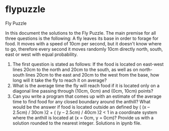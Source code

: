 # flypuzzle
Fly Puzzle 

In this document the solutions to the Fly Puzzle. The main premise for all three questions is the following: A fly leaves its base in order to forage for food. It moves with a speed of 10cm per second, but it doesn't know where to go, therefore every second it moves randomly 10cm directly north, south, east or west with equal probability.
1. The first question is stated as follows: If the food is located on east-west lines 20cm to the north and 20cm to the south, as well as on north-south lines 20cm to the east and 20cm to the west from the base, how long will it take the fly to reach it on average?
2. What is the average time the fly will reach food if it is located only on a diagonal line passing through (10cm, 0cm) and (0cm, 10cm) points?
3. Can you write a program that comes up with an estimate of the average time to find food for any closed boundary around the anthill? What would be the answer if food is located outside an defined by ( (x – 2.5cm) / 30cm )2 + ( (y – 2.5cm) / 40cm )2 < 1 in a coordinate system where the anthill is located at (x = 0cm, y = 0cm)? Provide us with a solution rounded to the nearest integer.
Solutions in ipynb file.
